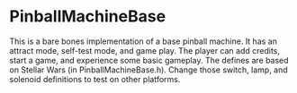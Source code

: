 # PinballMachineBase
This is a bare bones implementation of a base pinball machine. It has an attract mode, self-test mode, and game play. The player can add credits, start a game, and experience some basic gameplay. The defines are based on Stellar Wars (in PinballMachineBase.h). Change those switch, lamp, and solenoid definitions to test on other platforms.  
